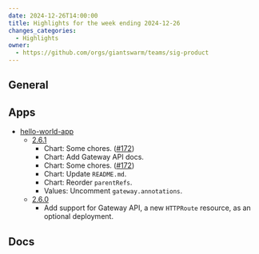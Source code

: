 ```yaml
---
date: 2024-12-26T14:00:00
title: Highlights for the week ending 2024-12-26
changes_categories:
  - Highlights
owner:
  - https://github.com/orgs/giantswarm/teams/sig-product
---
```


## General

<!-- This where BREAKING CHANGES ARE HIGHLIGHTED -->

## Apps

- [hello-world-app](https://github.com/giantswarm/hello-world-app) 
  - [2.6.1](https://github.com/giantswarm/hello-world-app/compare/v2.6.0...v2.6.1)
      * Chart: Some chores. ([#172](https://github.com/giantswarm/hello-world-app/pull/172))
      * Chart: Add Gateway API docs.
      * Chart: Some chores. ([#172](https://github.com/giantswarm/hello-world-app/pull/172))
      * Chart: Update `README.md`.
      * Chart: Reorder `parentRefs`.
      * Values: Uncomment `gateway.annotations`.
  - [2.6.0](https://github.com/giantswarm/hello-world-app/compare/v2.5.0...v2.6.0)
      * Add support for Gateway API, a new `HTTPRoute` resource, as an optional deployment. 



## Docs

<!-- FER is filling this one -->
